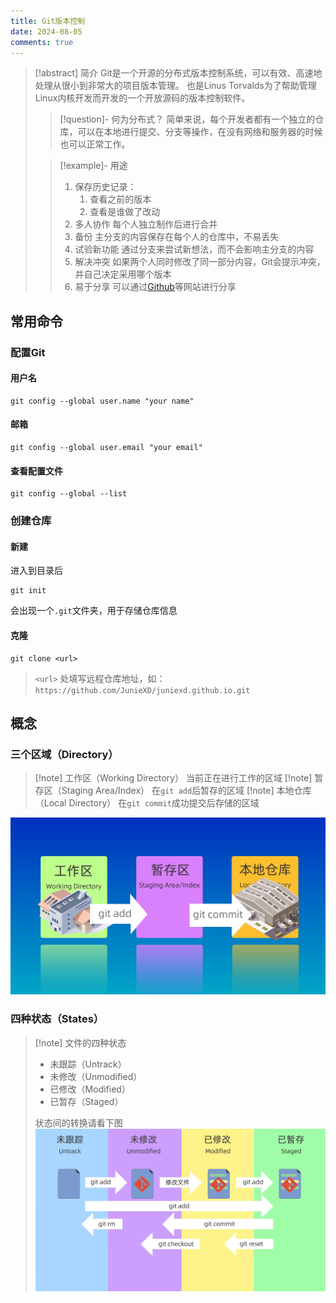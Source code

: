 ```yaml
---
title: Git版本控制
date: 2024-08-05
comments: true
---
```


> [!abstract] 简介
> Git是一个开源的分布式版本控制系统，可以有效、高速地处理从很小到非常大的项目版本管理。
> 也是Linus Torvalds为了帮助管理Linux内核开发而开发的一个开放源码的版本控制软件。
> > [!question]- 何为分布式？
> > 简单来说，每个开发者都有一个独立的仓库，可以在本地进行提交、分支等操作，在没有网络和服务器的时候也可以正常工作。
> 
> > [!example]- 用途
> > 1. 保存历史记录：
> > 	1. 查看之前的版本
> > 	2. 查看是谁做了改动
> > 2. 多人协作
> > 	每个人独立制作后进行合并
> > 3. 备份
> > 	主分支的内容保存在每个人的仓库中，不易丢失
> > 4. 试验新功能
> > 	通过分支来尝试新想法，而不会影响主分支的内容
> > 5. 解决冲突
> > 	如果两个人同时修改了同一部分内容，Git会提示冲突，并自己决定采用哪个版本
> > 6. 易于分享
> > 	可以通过[Github](https://github.com/)等网站进行分享

## 常用命令

### 配置Git

#### 用户名

```
git config --global user.name "your name"
```

#### 邮箱

```
git config --global user.email "your email"
```

#### 查看配置文件

```
git config --global --list
```

### 创建仓库

#### 新建

进入到目录后
```
git init
```
会出现一个`.git`文件夹，用于存储仓库信息

#### 克隆

```
git clone <url>
```
> `<url>` 处填写远程仓库地址，如：`https://github.com/JunieXD/juniexd.github.io.git`

## 概念

### 三个区域（Directory）

> [!note] 工作区（Working Directory）
> 当前正在进行工作的区域
> [!note] 暂存区（Staging Area/Index）
> 在`git add`后暂存的区域
> [!note] 本地仓库（Local Directory）
> 在`git commit`成功提交后存储的区域

![](../assets/images/git_1.png)

### 四种状态（States）

> [!note] 文件的四种状态
> - 未跟踪（Untrack）
> - 未修改（Unmodified）
> - 已修改（Modified）
> - 已暂存（Staged）
> 
> 状态间的转换请看下图
![](../assets/images/git_2.png)